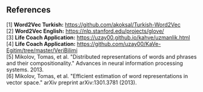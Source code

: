 ## References

[1] **Word2Vec Turkish:** https://github.com/akoksal/Turkish-Word2Vec <br>
[2] **Word2Vec English:** https://nlp.stanford.edu/projects/glove/ <br>
[3] **Life Coach Application:** https://uzay00.github.io/kahve/uzmanlik.html <br> 
[4] **Life Coach Application:** https://github.com/uzay00/KaVe-Egitim/tree/master/VeriBilimi <br>
[5] Mikolov, Tomas, et al. "Distributed representations of words and phrases and their compositionality." Advances in neural information processing systems. 2013. <br>
[6] Mikolov, Tomas, et al. "Efficient estimation of word representations in vector space." arXiv preprint arXiv:1301.3781 (2013). 
